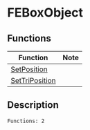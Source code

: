 # FEBoxObject
## Functions
| Function | Note |
|----------|------|
|[SetPosition](SetPosition.md)| |
|[SetTriPosition](SetTriPosition.md)| |
## Description
```
Functions: 2
```